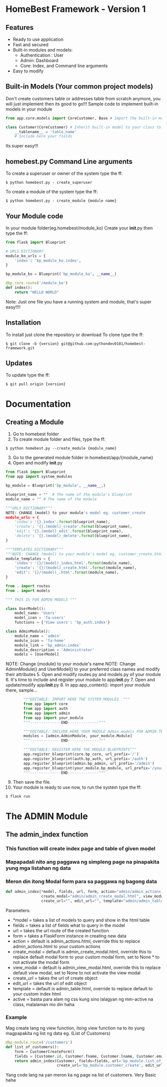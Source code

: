 # HomeBest Framework - Version 1

## Features

* Ready to use application
* Fast and secured 
* Built-in modules and models:
    - Authentication : User
    - Admin: Dashboard
    - Core: Index, and Command line arguments
* Easy to modify 

## Built-in Models (Your common project models)
Don't create customers table or addresses table from scratch anymore, you will just implement then its good to go!!!
Sample code to implement built-in models in your module
```python
from app.core.models import CoreCustomer, Base # Import the built-in models

class Customer(CoreCustomer) # Inherit built-in model to your class to implement
    __tablename__ = 'table_name'
    # Include here your fields
```
Its super easy!!!

## homebest.py Command Line arguments
To create a superuser or owner of the system type the ff:
```shell
$ python homebest.py - create_superuser
```
To create a module of the system type the ff:
```shell
$ python homebest.py - create_module {module name}
```
## Your Module code
In your module folder(eg.homebest/module_ko)
Create your __init__.py then type the ff:
```python
from flask import Blueprint

# URLS DICTIONARY
module_ko_urls = {
    'index': 'bp_module_ko.index',
}

bp_module_ko = Blueprint('bp_module_ko', __name__)

@bp_core.route('/module_ko')
def index():
    return "HELLO WORLD"
```
Note: Just one file you have a running system and module, that's super easy!!!!

## Installation
To install just clone the repository or download
To clone type the ff:
```shell
$ git clone -b {version} git@github.com:pythondev0101/homebest-framework.git
```

## Updates

To update type the ff:

```shell
$ git pull origin {version}
```

# Documentation

## Creating a Module

1. Go to homebest folder
2. To create module folder and files, type the ff:
```shell
$ python homebest.py --create_module {module_name}
```
3. Go to the generated module folder in homebest/app/{module_name}
4. Open and modify __init__.py

```python
from flask import Blueprint
from app import system_modules

bp_module = Blueprint('bp_module', __name__,)

blueprint_name = ""  # The name of the module's blueprint
module_name = "" # The name of the module

"""URLS DICTIONARY"""
NOTE: CHANGE (model) to your module's model eg. customer_create
module_urls = {
    'index': '{}.index'.format(blueprint_name),
    'create': '{}.(model)_create'.format(blueprint_name),
    'edit': '{}.(model)_edit'.format(blueprint_name),
    'delete': '{}.(model)_delete'.format(blueprint_name),
}

"""TEMPLATES DICTIONARY"""
"""NOTE: CHANGE (model) to your module's model eg. customer_create.html"""
module_templates = {
    'index': '{}/(model)_index.html'.format(module_name),
    'create': '{}/(model)_create.html'.format(module_name),
    'edit': '{}/(model)_.html'.format(module_name),
}

from . import routes
from . import models

""" THIS IS FOR ADMIN MODELS """

class UserModel():
    model_name= 'Users'
    model_icon = 'fa-users'
    functions = {'View users': 'bp_auth.index'}

class AdminModule():
    module_name = 'admin'
    module_icon = 'fa-home'
    module_link = 'bp_admin.index'
    module_description = 'Administrator'
    models = [UserModel]
```

NOTE: Change {module} to your module's name
NOTE: Change AdminModule() and UserModel() to your preferred class names and modify their attributes
5. Open and modify routes.py and models.py of your module
6. It's time to include and register your module to app/__init__.py
7. Open and update/modify app/__init__.py
8. In app.app_context(): import your module there, sample...

```python
        """EDITABLE: IMPORT HERE THE SYSTEM MODULES  """
        from app import core
        from app import auth
        from app import admin
        from app import your_module
        """--------------END--------------"""
```

```python
        """EDITABLE: INCLUDE HERE YOUR MODULE Admin models FOR ADMIN TEMPLATE"""
        modules = [admin.AdminModule, your_module.Module]
        """--------------END--------------"""
```

```python
        """EDITABLE: REGISTER HERE THE MODULE BLUEPRINTS"""
        app.register_blueprint(core.bp_core, url_prefix='/')
        app.register_blueprint(auth.bp_auth, url_prefix='/auth')
        app.register_blueprint(admin.bp_admin, url_prefix='/admin')
        app.register_blueprint(your_module.bp_module, url_prefix='/your_url_module')
        """--------------END--------------"""
```

9. Then save the file.
10. Your module is ready to use now, to run the system type the ff:

```shell
$ flask run
```
# The ADMIN Module

## The admin_index function
### This function will create index page and table of given model
### Mapapadali nito ang paggawa ng simpleng page na pinapakita yung mga listahan ng data
### Meron din itong Modal form para sa paggawa ng bagong data

```python
def admin_index(*model, fields, url, form, action="admin/admin_actions.html",
                create_modal="admin/admin_create_modal.html", view_modal="admin/admin_view_modal.html",
                create_url="", edit_url="", template="admin/admin_table.html", active="")
```
Parameters:
* *model = takes a list of models to query and show in the html table
* fields = takes a list of fields what to query in the model
* url = takes the url route of the created function
* form = takes a FlaskForm instance in creating new data
* action = default is admin_actions.html, override this to replace admin_actions.html to your custom actions
* create_modal = default is admin_create_modal.html, override this to replace default modal form to your custom modal form, set to None * to not activate the modal form
* view_modal = default is admin_view_modal.html, override this to replace default view modal, set to None to not activate the view modal
* create_url = takes the url of create object 
* edit_url = takes the url of edit object
* template = default is admin_table.html, override to replace default to your custom index html
* active = basta para alam ng css kung sino lalagyan ng mm-active na class, malalaman mo din haha

### Example
Mag create lang ng view function, itong view function na to ito yung magpapakita ng list ng data eg. (List of Customers)
```python
@bp_module.route('/customers')
def list_of_customers():
    form = CustomerCreateForm()
    fields = [Customer.id, Customer.fname, Customer.lname, Customer.email]
    return admin_index(Customer, fields=fields, url='bp_module.list_of_customers',
                       create_url='bp_module.customer_create', edit_url="bp_module.customer_edit", form=form)

```
Yang code lang na yan meron ka ng page na list of customers. Very Basic hehe
